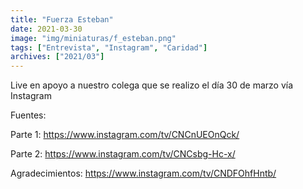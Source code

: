 ```yaml
---
title: "Fuerza Esteban"
date: 2021-03-30
image: "img/miniaturas/f_esteban.png"
tags: ["Entrevista", "Instagram", "Caridad"]
archives: ["2021/03"]
---
```


Live en apoyo a nuestro colega que se realizo el día 30 de marzo vía Instagram

Fuentes:

Parte 1: https://www.instagram.com/tv/CNCnUEOnQck/

Parte 2: https://www.instagram.com/tv/CNCsbg-Hc-x/

Agradecimientos: https://www.instagram.com/tv/CNDFOhfHntb/